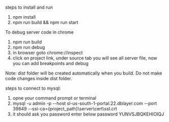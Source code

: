 steps to install and run
1) npm install
2) npm run build && npm run start

To debug server code in chrome
1) npm run build
2) npm run debug
3) in browser goto chrome://inspect
4) click on project link, under source tab you will see all server file, now you can add breakpoints and debug

Note: dist folder will be created automatically when you build. Do not make code changes inside dist folder.

steps to connect to mysql:
1) opne your command prompt or terminal
2) mysql -u admin -p --host sl-us-south-1-portal.22.dblayer.com --port 39849 --ssl-ca={project_path}\server\cert\ssl.crt
3) it should ask you password enter below password
          YUNVSJBQKEHIOIQJ
